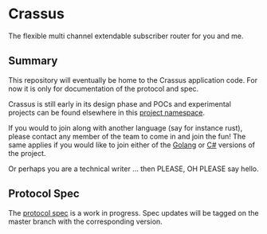 # Crassus

The flexible multi channel extendable subscriber router for you and me.

## Summary

This repository will eventually be home to the Crassus application code. For now
it is only for documentation of the protocol and spec. 

Crassus is still early in its design phase and POCs and experimental projects 
can be found elsewhere in this [project namespace](https://github.com/sithops).

If you would to join along with another language (say for instance rust), 
please contact any member of the team to come in and join the fun! The same 
applies if you would like to join either of the [Golang](https://github.com/sithops/crassus-go-poc)
or [C#](https://github.com/sithops/crassus-csharp-mvp) versions of the project.

Or perhaps you are a technical writer ... then PLEASE, OH PLEASE say hello.

## Protocol Spec

The [protocol spec](SPEC.md) is a work in progress. Spec updates will be tagged
on the master branch with the corresponding version.
